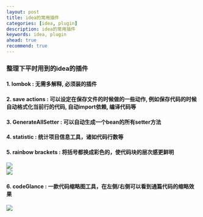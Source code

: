 ```yaml
---
layout: post  
title: idea的常用插件  
categories: [idea, plugin]  
description: idea的常用插件  
keywords: idea, plugin  
ahead: true  
recommend: true  
---
```


### 整理下平时用到的idea的插件

#### 1. lombok : 无需多解释, 必须装的插件

#### 2. save actions : 可以设定在保存文件的时候做的一些动作, 例如保存代码的时候自动格式化当前行的代码, 自动import依赖, 编译代码等

#### 3. GenerateAllSetter : 可以自动生成一个bean的所有setter方法

#### 4. statistic : 统计项目信息工具，诸如代码行数等

#### 5. rainbow brackets : 将括号都换成彩色的，使代码块的层次感更鲜明
![](https://taojintianxia.github.io/images/posts/ide/idea/plugins/rainbow_brackets1.png)  
![](https://taojintianxia.github.io/images/posts/ide/idea/plugins/rainbow_brackets2.png)  

#### 6. codeGlance : 一款代码缩略图工具，在左侧/右侧可以看到通篇代码的缩略效果
![](https://taojintianxia.github.io/images/posts/ide/idea/plugins/codeGlance.png)  